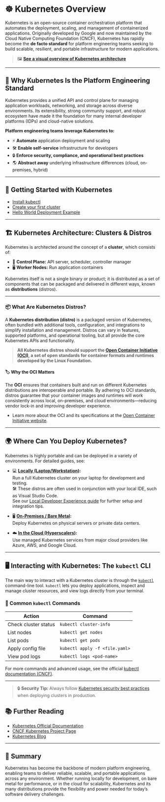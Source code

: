 # ☸️ Kubernetes Overview

Kubernetes is an open-source container orchestration platform that automates the deployment, scaling, and management of containerized applications. Originally developed by Google and now maintained by the Cloud Native Computing Foundation (CNCF), Kubernetes has rapidly become the **de facto standard** for platform engineering teams seeking to build scalable, resilient, and portable infrastructure for modern applications.

> 🖼️ **[See a visual overview of Kubernetes architecture](https://kubernetes.io/docs/concepts/overview/components/#diagram)**

---

## 🚀 Why Kubernetes Is the Platform Engineering Standard

Kubernetes provides a unified API and control plane for managing application workloads, networking, and storage across diverse environments. Its extensibility, strong community support, and robust ecosystem have made it the foundation for many internal developer platforms (IDPs) and cloud-native solutions.

**Platform engineering teams leverage Kubernetes to:**

- ⚡ **Automate** application deployment and scaling  
- 🛠️ **Enable self-service** infrastructure for developers  
- 🔒 **Enforce security, compliance, and operational best practices**  
- 🌎 **Abstract away** underlying infrastructure differences (cloud, on-premises, hybrid)  

---

## 🚦 Getting Started with Kubernetes

- [Install kubectl](https://kubernetes.io/docs/tasks/tools/)
- [Create your first cluster](https://kubernetes.io/docs/setup/)
- [Hello World Deployment Example](https://kubernetes.io/docs/tasks/run-application/run-stateless-application-deployment/)

---

## 🏗️ Kubernetes Architecture: Clusters & Distros

Kubernetes is architected around the concept of a **cluster**, which consists of:

- 🧠 **Control Plane:** API server, scheduler, controller manager  
- 🖥️ **Worker Nodes:** Run application containers

Kubernetes itself is not a single binary or product; it is distributed as a set of components that can be packaged and delivered in different ways, known as **distributions** (distros).

---

### 📦 What Are Kubernetes Distros?

A **Kubernetes distribution (distro)** is a packaged version of Kubernetes, often bundled with additional tools, configuration, and integrations to simplify installation and management. Distros can vary in features, supported platforms, and operational tooling, but all provide the core Kubernetes APIs and functionality.

> **All Kubernetes distros should support the [Open Container Initiative (OCI)](https://opencontainers.org/), a set of open standards for container formats and runtimes developed by the Linux Foundation.**

#### 🏷️ Why the OCI Matters

The **OCI** ensures that containers built and run on different Kubernetes distributions are interoperable and portable. By adhering to OCI standards, distros guarantee that your container images and runtimes will work consistently across local, on-premises, and cloud environments—reducing vendor lock-in and improving developer experience.

- Learn more about the OCI and its specifications at the [Open Container Initiative website](https://opencontainers.org/).

---

## 🌍 Where Can You Deploy Kubernetes?

Kubernetes is highly portable and can be deployed in a variety of environments. For detailed guides, see:

- 💻 **[Locally (Laptop/Workstation)](/docs/kubernetes/local/kubernetes_local.md):**  
  Run a full Kubernetes cluster on your laptop for development and testing.  
  🛠️ These distros are often used in conjunction with your local IDE, such as Visual Studio Code.  
  See our [Local Developer Experience guide](../../../development_setup.md) for further setup and integration tips.

- 🖥️ **[On-Premises / Bare Metal](/docs/kubernetes/baremetal/kubernetes_baremetal.md):**  
  Deploy Kubernetes on physical servers or private data centers.

- ☁️ **[In the Cloud (Hyperscalers)](/docs/kubernetes//hyperscaler/kubernentes_hyperscaler.md):**  
  Use managed Kubernetes services from major cloud providers like Azure, AWS, and Google Cloud.

---

## 🖥️ Interacting with Kubernetes: The `kubectl` CLI

The main way to interact with a Kubernetes cluster is through the [`kubectl`](https://kubernetes.io/docs/reference/kubectl/) command-line tool. `kubectl` lets you deploy applications, inspect and manage cluster resources, and view logs directly from your terminal.

### 🔹 Common `kubectl` Commands

| Action                  | Command                                 |
|-------------------------|-----------------------------------------|
| Check cluster status    | `kubectl cluster-info`                  |
| List nodes              | `kubectl get nodes`                     |
| List pods               | `kubectl get pods`                      |
| Apply config file       | `kubectl apply -f <file.yaml>`          |
| View pod logs           | `kubectl logs <pod-name>`               |

For more commands and advanced usage, see the official [kubectl documentation (CNCF)](https://kubernetes.io/docs/reference/kubectl/).

---

> 🔒 **Security Tip:** Always follow [Kubernetes security best practices](https://kubernetes.io/docs/concepts/security/overview/) when deploying clusters in production.

## 📚 Further Reading

- [Kubernetes Official Documentation](https://kubernetes.io/docs/)
- [CNCF Kubernetes Project Page](https://www.cncf.io/projects/kubernetes/)
- [Kubernetes Blog](https://kubernetes.io/blog/)

---

## 📝 Summary

Kubernetes has become the backbone of modern platform engineering, enabling teams to deliver reliable, scalable, and portable applications across any environment. Whether running locally for development, on bare metal for performance, or in the cloud for scalability, Kubernetes and its many distributions provide the flexibility and power needed for today’s software delivery challenges.